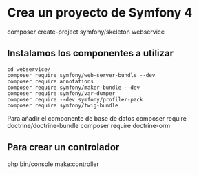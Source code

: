 # Crea un proyecto de Symfony 4
composer create-project symfony/skeleton webservice

## Instalamos los componentes a utilizar
```
cd webservice/
composer require symfony/web-server-bundle --dev
composer require annotations
composer require symfony/maker-bundle --dev
composer require symfony/var-dumper
composer require --dev symfony/profiler-pack
composer require symfony/twig-bundle
```

Para añadir el componente de base de datos
composer require doctrine/doctrine-bundle
composer require doctrine-orm

## Para crear un controlador
php bin/console make:controller
